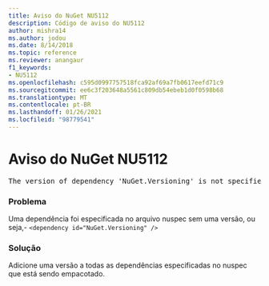```yaml
---
title: Aviso do NuGet NU5112
description: Código de aviso do NU5112
author: mishra14
ms.author: jodou
ms.date: 8/14/2018
ms.topic: reference
ms.reviewer: anangaur
f1_keywords:
- NU5112
ms.openlocfilehash: c595d0997757518fca92af69a7fb0617eefd71c9
ms.sourcegitcommit: ee6c3f203648a5561c809db54ebeb1d0f0598b68
ms.translationtype: MT
ms.contentlocale: pt-BR
ms.lasthandoff: 01/26/2021
ms.locfileid: "98779541"
---
```

# <a name="nuget-warning-nu5112"></a>Aviso do NuGet NU5112
<pre>The version of dependency 'NuGet.Versioning' is not specified. Specify the version of dependency and rebuild your package.</pre>

### <a name="issue"></a>Problema

Uma dependência foi especificada no arquivo nuspec sem uma versão, ou seja,- `<dependency id="NuGet.Versioning" />`


### <a name="solution"></a>Solução

Adicione uma versão a todas as dependências especificadas no nuspec que está sendo empacotado.

